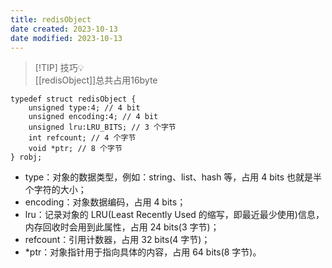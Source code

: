 ```yaml
---
title: redisObject
date created: 2023-10-13
date modified: 2023-10-13
---
```

> [!TIP] 技巧💡  
> [[redisObject]]总共占用16byte

```
typedef struct redisObject {
    unsigned type:4; // 4 bit
    unsigned encoding:4; // 4 bit
    unsigned lru:LRU_BITS; // 3 个字节
    int refcount; // 4 个字节
    void *ptr; // 8 个字节
} robj;

```

- type：对象的数据类型，例如：string、list、hash 等，占用 4 bits 也就是半个字符的大小；
- encoding：对象数据编码，占用 4 bits；
- lru：记录对象的 LRU(Least Recently Used 的缩写，即最近最少使用)信息，内存回收时会用到此属性，占用 24 bits(3 字节)；
- refcount：引用计数器，占用 32 bits(4 字节)；
- *ptr：对象指针用于指向具体的内容，占用 64 bits(8 字节)。
